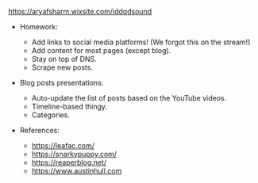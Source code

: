 https://aryafsharm.wixsite.com/iddqdsound

- Homework:
  - Add links to social media platforms! (We forgot this on the stream!)
  - Add content for most pages (except blog).
  - Stay on top of DNS.
  - Scrape new posts.

- Blog posts presentations:
  - Auto-update the list of posts based on the YouTube videos.
  - Timeline-based thingy.
  - Categories.

- References:
  - https://leafac.com/
  - https://snarkypuppy.com/
  - https://reaperblog.net/
  - https://www.austinhull.com
